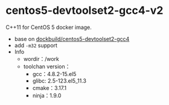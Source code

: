 # centos5-devtoolset2-gcc4-v2

C++11 for CentOS 5 docker image.

- base on [dockbuild/centos5-devtoolset2-gcc4](https://hub.docker.com/r/dockbuild/centos5-devtoolset2-gcc4)
- add `-m32` support
- Info
	- wordir：/work
	- toolchan version：
		- gcc：4.8.2-15.el5
		- glibc: 2.5-123.el5_11.3
		- cmake：3.17.1
		- ninja：1.9.0
